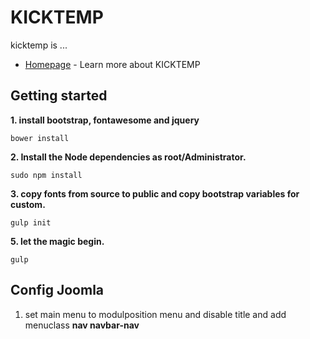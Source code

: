 # KICKTEMP

kicktemp is ...

* [Homepage](http://kicktemp.com) - Learn more about KICKTEMP

## Getting started

**1. install bootstrap, fontawesome and jquery**
```
bower install
```

**2. Install the Node dependencies as root/Administrator.**
```
sudo npm install
```

**3. copy fonts from source to public and copy bootstrap variables for custom.**
```
gulp init
```

**5. let the magic begin.**
```
gulp
```

## Config Joomla

1. set main menu to modulposition menu and disable title and add menuclass **nav navbar-nav**


